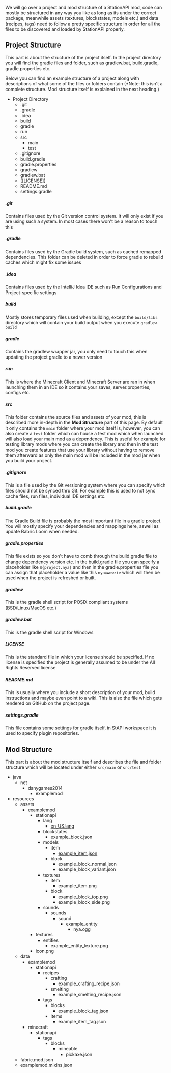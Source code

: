 We will go over a project and mod structure of a StationAPI mod, code can mostly be structured in any way you like as long as its under the correct package, meanwhile assets (textures, blockstates, models etc.) and data (recipes, tags) need to follow a pretty specific structure in order for all the files to be discovered and loaded by StationAPI properly.

## Project Structure

This part is about the structure of the project itself. In the project directory you will find the gradle files and folder, such as gradlew.bat, build.gradle, gradle.properties etc.

Below you can find an example structure of a project along with descriptions of what some of the files or folders contain (*Note: this isn't a complete structure. Mod structure itself is explained in the next heading.)

* Project Directory
	* .git
	* .gradle
	* .idea
	* build
	* gradle
	* run
	* src
		* main
		* test
	* .gitignore
	* build.gradle
	* gradle.properties
	* gradlew
	* gradlew.bat
	* [[LICENSE]]
	* README.md
	* settings.gradle

##### .git
Contains files used by the Git version control system. It will only exist if you are using such a system. In most cases there won't be a reason to touch this
##### .gradle
Contains files used by the Gradle build system, such as cached remapped dependencies. This folder can be deleted in order to force gradle to rebuild caches which might fix some issues
##### .idea
Contains files used by the IntelliJ Idea IDE such as Run Configurations and Project-specific settings
##### build
Mostly stores temporary files used when building, except the `build/libs` directory which will contain your build output when you execute `gradlew build`
##### gradle
Contains the gradlew wrapper jar, you only need to touch this when updating the project gradle to a newer version
##### run
This is where the Minecraft Client and Minecraft Server are ran in when launching them in an IDE so it contains your saves, server.properties, configs etc. 
##### src
This folder contains the source files and assets of your mod, this is described more in-depth in the **Mod Structure** part of this page.
By default it only contains the `main` folder where your mod itself is, however, you can also create a `test` folder which can house a test mod which when launched will also load your main mod as a dependency. This is useful for example for testing library mods where you can create the library and then in the test mod you create features that use your library without having to remove them afterward as only the main mod will be included in the mod jar when you build your project.
##### .gitignore
This is a file used by the Git versioning system where you can specify which files should not be synced thru Git. For example this is used to not sync cache files, run files, individual IDE settings etc.
##### build.gradle
The Gradle Build file is probably the most important file in a gradle project. You will mostly specify your dependencies and mappings here, aswell as update Babric Loom when needed.
##### gradle.properties
This file exists so you don't have to comb through the build.gradle file to change dependency version etc. In the build.gradle file you can specify a placeholder like `${project.nya}` and then in the gradle.properties file you can assign that placeholder a value like this `nya=wowzie` which will then be used when the project is refreshed or built.
##### gradlew
This is the gradle shell script for POSIX compliant systems (BSD/Linux/MacOS etc.) 
##### gradlew.bat
This is the gradle shell script for Windows
##### LICENSE
This is the standard file in which your license should be specified. If no license is specified the project is generally assumed to be under the All Rights Reserved license.
##### README.md
This is usually where you include a short description of your mod, build instructions and maybe even point to a wiki. This is also the file which gets rendered on GitHub on the project page.
##### settings.gradle
This file contains some settings for gradle itself, in StAPI workspace it is used to specify plugin repositories.

## Mod Structure
This part is about the mod structure itself and describes the file and folder structure which will be located under either `src/main` or `src/test`

* java
	* net
		* danygames2014
			* examplemod
* resources
	* assets
		* examplemod
			* stationapi
				* lang
					* [en_US.lang](StationAPI/Project%20Structure/Project%20Files/Language%20File)
				* blockstates
					* example_block.json
				* models
					* item
						* [example_item.json](StationAPI/Models/Item%20Model)
					* block
						* example_block_normal.json
						* example_block_variant.json
				* textures
					* item
						* example_item.png
					* block
						* example_block_top.png
						* example_block_side.png
				* sounds
					* sounds
						* sound
							* example_entity
								* nya.ogg
			* textures
				* entities
					* example_entity_texture.png
			* icon.png
	* data
		* examplemod
			* stationapi
				* recipes
					* crafting
						* example_crafting_recipe.json
					* smelting
						* example_smelting_recipe.json
				* tags
					* blocks
						* example_block_tag.json
					* items
						* example_item_tag.json
		* minecraft
			* stationapi
				* tags
					* blocks
						* mineable
							* pickaxe.json
	* fabric.mod.json
	* examplemod.mixins.json
